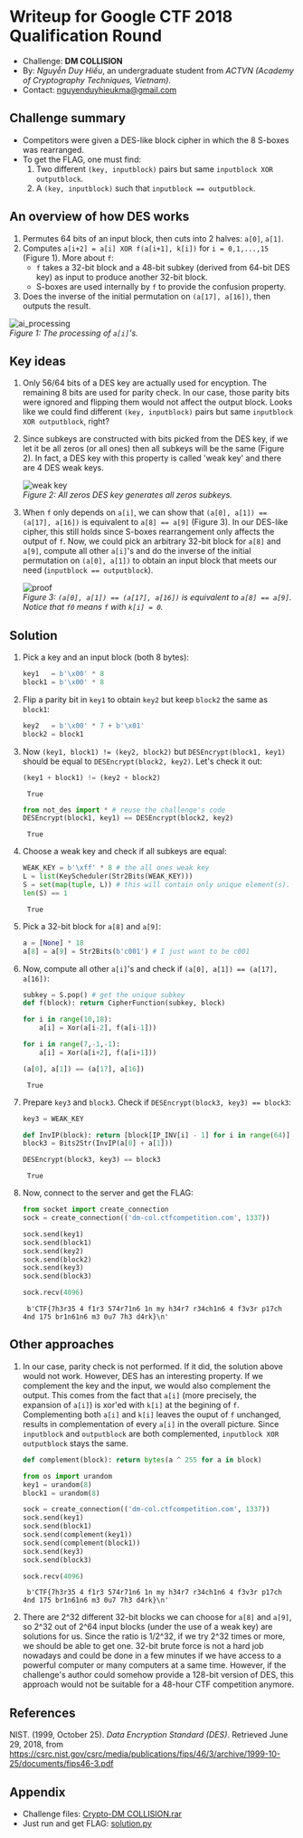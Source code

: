 # Writeup for Google CTF 2018 Qualification Round

- Challenge: **DM COLLISION**
- By: _Nguyễn Duy Hiếu_, an undergraduate student from _ACTVN (Academy of Cryptography Techniques, Vietnam)_.
- Contact: nguyenduyhieukma@gmail.com

## Challenge summary

- Competitors were given a DES-like block cipher in which the 8 S-boxes was rearranged.
- To get the FLAG, one must find:
    1. Two different `(key, inputblock)` pairs but same `inputblock XOR outputblock`.
    2. A `(key, inputblock)` such that `inputblock == outputblock`.

## An overview of how DES works

1. Permutes 64 bits of an input block, then cuts into 2 halves: `a[0]`, `a[1]`.
2. Computes `a[i+2] = a[i] XOR f(a[i+1], k[i])` for `i = 0,1,...,15` (Figure 1). More about `f`:
    - `f` takes a 32-bit block and a 48-bit subkey (derived from 64-bit DES key) as input to produce another 32-bit block.
    - S-boxes are used internally by `f` to provide the confusion property.
3. Does the inverse of the initial permutation on `(a[17], a[16])`, then outputs the result.

![ai_processing](imgs/ai_processing.png)  
_Figure 1: The processing of `a[i]`'s._

## Key ideas

1. Only 56/64 bits of a DES key are actually used for encyption. The remaining 8 bits are used for parity check. In our case, those parity bits were ignored and flipping them would not affect the output block. Looks like we could find different `(key, inputblock)` pairs but same `inputblock XOR outputblock`, right?
2. Since subkeys are constructed with bits picked from the DES key, if we let it be all zeros (or all ones) then all subkeys will be the same (Figure 2). In fact, a DES key with this property is called 'weak key' and there are 4 DES weak keys.

    ![weak key](imgs/weak_key.png)  
    _Figure 2: All zeros DES key generates all zeros subkeys._

3. When `f` only depends on `a[i]`, we can show that `(a[0], a[1]) == (a[17], a[16])` is equivalent to `a[8] == a[9]` (Figure 3). In our DES-like cipher, this still holds since S-boxes rearrangement only affects the output of `f`. Now, we could pick an arbitrary 32-bit block for `a[8]` and `a[9]`, compute all other `a[i]`'s and do the inverse of the initial permutation on `(a[0], a[1])` to obtain an input block that meets our need (`inputblock == outputblock`).

    ![proof](imgs/proof.png)  
    _Figure 3: `(a[0], a[1]) == (a[17], a[16])` is equivalent to `a[8] == a[9]`. Notice that `f0` means `f` with `k[i] = 0`._

## Solution

1. Pick a key and an input block (both 8 bytes):

    ```python
    key1   = b'\x00' * 8
    block1 = b'\x00' * 8
    ```

2. Flip a parity bit in `key1` to obtain `key2` but keep `block2` the same as `block1`:

    ```python
    key2   = b'\x00' * 7 + b'\x01'
    block2 = block1
    ```

3. Now `(key1, block1) != (key2, block2)` but `DESEncrypt(block1, key1)` should be equal to `DESEncrypt(block2, key2)`. Let's check it out:

    ```python
    (key1 + block1) != (key2 + block2)
    ```

        True

    ```python
    from not_des import * # reuse the challenge's code
    DESEncrypt(block1, key1) == DESEncrypt(block2, key2)
    ```

        True

4. Choose a weak key and check if all subkeys are equal:

    ```python
    WEAK_KEY = b'\xff' * 8 # the all ones weak key
    L = list(KeyScheduler(Str2Bits(WEAK_KEY)))
    S = set(map(tuple, L)) # this will contain only unique element(s).
    len(S) == 1
    ```

        True

5. Pick a 32-bit block for `a[8]` and `a[9]`:

    ```python
    a = [None] * 18
    a[8] = a[9] = Str2Bits(b'c001') # I just want to be c001
    ```

6. Now, compute all other `a[i]`'s and check if `(a[0], a[1]) == (a[17], a[16])`:

    ```python
    subkey = S.pop() # get the unique subkey
    def f(block): return CipherFunction(subkey, block)

    for i in range(10,18):
        a[i] = Xor(a[i-2], f(a[i-1]))

    for i in range(7,-1,-1):
        a[i] = Xor(a[i+2], f(a[i+1]))

    (a[0], a[1]) == (a[17], a[16])
    ```

        True

7. Prepare `key3` and `block3`. Check if `DESEncrypt(block3, key3) == block3`:

    ```python
    key3 = WEAK_KEY

    def InvIP(block): return [block[IP_INV[i] - 1] for i in range(64)]
    block3 = Bits2Str(InvIP(a[0] + a[1]))

    DESEncrypt(block3, key3) == block3
    ```

        True

8. Now, connect to the server and get the FLAG:

    ```python
    from socket import create_connection
    sock = create_connection(('dm-col.ctfcompetition.com', 1337))

    sock.send(key1)
    sock.send(block1)
    sock.send(key2)
    sock.send(block2)
    sock.send(key3)
    sock.send(block3)

    sock.recv(4096)
    ```

        b'CTF{7h3r35 4 f1r3 574r71n6 1n my h34r7 r34ch1n6 4 f3v3r p17ch 4nd 175 br1n61n6 m3 0u7 7h3 d4rk}\n'

## Other approaches

1. In our case, parity check is not performed. If it did, the solution above would not work. However, DES has an interesting property. If we complement the key and the input, we would also complement the output. This comes from the fact that `a[i]` (more precisely, the expansion of `a[i]`) is xor'ed with `k[i]` at the begining of `f`. Complementing both `a[i]` and `k[i]` leaves the ouput of `f` unchanged, results in complementation of every `a[i]` in the overall picture. Since `inputblock` and `outputblock` are both complemented, `inputblock XOR outputblock` stays the same.

    ```python
    def complement(block): return bytes(a ^ 255 for a in block)

    from os import urandom
    key1 = urandom(8)
    block1 = urandom(8)

    sock = create_connection(('dm-col.ctfcompetition.com', 1337))
    sock.send(key1)
    sock.send(block1)
    sock.send(complement(key1))
    sock.send(complement(block1))
    sock.send(key3)
    sock.send(block3)

    sock.recv(4096)
    ```

        b'CTF{7h3r35 4 f1r3 574r71n6 1n my h34r7 r34ch1n6 4 f3v3r p17ch 4nd 175 br1n61n6 m3 0u7 7h3 d4rk}\n'

2. There are 2^32 different 32-bit blocks we can choose for `a[8]` and `a[9]`, so 2^32 out of 2^64 input blocks (under the use of a weak key) are solutions for us. Since the ratio is 1/2^32, if we try 2^32 times or more, we should be able to get one. 32-bit brute force is not a hard job nowadays and could be done in a few minutes if we have access to a powerful computer or many computers at a same time. However, if the challenge's author could somehow provide a 128-bit version of DES, this approach would not be suitable for a 48-hour CTF competition anymore.

## References

NIST. (1999, October 25). _Data Encryption Standard (DES)_. Retrieved June 29, 2018, from <https://csrc.nist.gov/csrc/media/publications/fips/46/3/archive/1999-10-25/documents/fips46-3.pdf>

## Appendix

- Challenge files: [Crypto-DM COLLISION.rar](Crypto-DM-COLLISION.rar)  
- Just run and get FLAG: [solution.py](solution.py)  